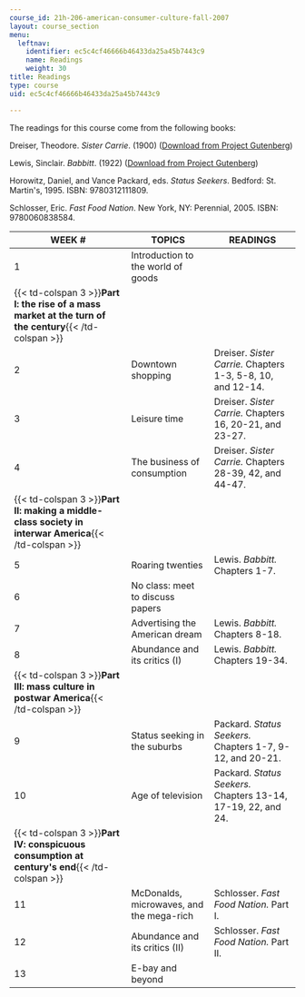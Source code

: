 ```yaml
---
course_id: 21h-206-american-consumer-culture-fall-2007
layout: course_section
menu:
  leftnav:
    identifier: ec5c4cf46666b46433da25a45b7443c9
    name: Readings
    weight: 30
title: Readings
type: course
uid: ec5c4cf46666b46433da25a45b7443c9

---
```


The readings for this course come from the following books:

Dreiser, Theodore. _Sister Carrie_. (1900) ([Download from Project Gutenberg](http://www.gutenberg.org/etext/5267))

Lewis, Sinclair. _Babbitt_. (1922) ([Download from Project Gutenberg](http://www.gutenberg.org/etext/1156))

Horowitz, Daniel, and Vance Packard, eds. _Status Seekers_. Bedford: St. Martin's, 1995. ISBN: 9780312111809.

Schlosser, Eric. _Fast Food Nation_. New York, NY: Perennial, 2005. ISBN: 9780060838584.

| WEEK # | TOPICS | READINGS |
| --- | --- | --- |
| 1 | Introduction to the world of goods |  |
| {{< td-colspan 3 >}}**Part I: the rise of a mass market at the turn of the century**{{< /td-colspan >}} |||
| 2 | Downtown shopping | Dreiser. _Sister Carrie._ Chapters 1-3, 5-8, 10, and 12-14. |
| 3 | Leisure time | Dreiser. _Sister Carrie._ Chapters 16, 20-21, and 23-27. |
| 4 | The business of consumption | Dreiser. _Sister Carrie._ Chapters 28-39, 42, and 44-47. |
| {{< td-colspan 3 >}}**Part II: making a middle-class society in interwar America**{{< /td-colspan >}} |||
| 5 | Roaring twenties | Lewis. _Babbitt._ Chapters 1-7. |
| 6 | No class: meet to discuss papers |  |
| 7 | Advertising the American dream | Lewis. _Babbitt._ Chapters 8-18. |
| 8 | Abundance and its critics (I) | Lewis. _Babbitt._ Chapters 19-34. |
| {{< td-colspan 3 >}}**Part III: mass culture in postwar America**{{< /td-colspan >}} |||
| 9 | Status seeking in the suburbs | Packard. _Status Seekers._ Chapters 1-7, 9-12, and 20-21. |
| 10 | Age of television | Packard. _Status Seekers._ Chapters 13-14, 17-19, 22, and 24. |
| {{< td-colspan 3 >}}**Part IV: conspicuous consumption at century's end**{{< /td-colspan >}} |||
| 11 | McDonalds, microwaves, and the mega-rich | Schlosser. _Fast Food Nation._ Part I. |
| 12 | Abundance and its critics (II) | Schlosser. _Fast Food Nation._ Part II. |
| 13 | E-bay and beyond |